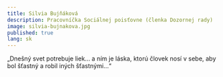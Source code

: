 ```yaml
---
title: Silvia Bujňáková
description: Pracovníčka Sociálnej poisťovne (členka Dozornej rady)
image: silvia-bujnakova.jpg
published: true
lang: sk
---
```

„Dnešný svet potrebuje liek... a ním je láska, ktorú človek nosí v sebe, aby bol šťastný a robil iných šťastnými...“
